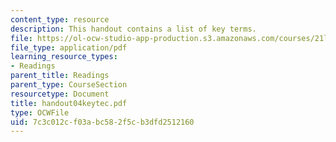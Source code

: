 ```yaml
---
content_type: resource
description: This handout contains a list of key terms.
file: https://ol-ocw-studio-app-production.s3.amazonaws.com/courses/21l-012-forms-of-western-narrative-spring-2004/7c3c012cf03abc582f5cb3dfd2512160_handout04keytec.pdf
file_type: application/pdf
learning_resource_types:
- Readings
parent_title: Readings
parent_type: CourseSection
resourcetype: Document
title: handout04keytec.pdf
type: OCWFile
uid: 7c3c012c-f03a-bc58-2f5c-b3dfd2512160
---
```

